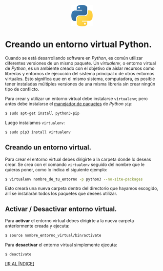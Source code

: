 <div align = "center">
    <img src = "imagenes/logo_python.jpeg" />
</div>

# Creando un entorno virtual Python.

Cuando se está desarrollando software en *Python*, es común utilizar diferentes versiones de un mismo paquete. Un *virtualenv*, o entorno virtual de *Python*, es un ambiente creado con el objetivo de aislar recursos como librerías y entornos de ejecución del sistema principal o de otros entornos virtuales. Esto significa que en el mismo sistema, computadora, es posible tener instaladas múltiples versiones de una misma librería sin crear ningún tipo de conflicto.

Para crear y utilizar un entorno virtual debe instalarse `virtualenv`; pero antes debe instalarse el [manejador de paquetes](instalador_paquetes_pip.md) de *Python* `pip`:
```bash
$ sudo apt-get install python3-pip
```
Luego instalamos `virtualenv`:
```bash
$ sudo pip3 install virtualenv
```

## Creando un entorno virtual.

Para crear el entorno virtual debes dirigirte a la carpeta donde lo deseas crear. Se crea con el comando `virtualenv` seguido del nombre que le quieras poner, como lo indica el siguiente ejemplo:
```bash
$ virtualenv nombre_de_tu_entorno -p python3 --no-site-packages
```
Esto creará una nueva carpeta dentro del directorio que hayamos escogido, allí se instalarán todos los paquetes que desees utilizar.

## Activar / Desactivar entorno virtual.

Para **activar** el entorno virtual debes dirigirte a la nueva carpeta anteriormente creada y ejecuta:
```bash
$ source nombre_entorno_virtual/bin/activate
```
Para **desactivar** el entorno virtual simplemente ejecuta:
```bash
$ deactivate
```
<a href = "README.md">[IR AL ÍNDICE]</a>